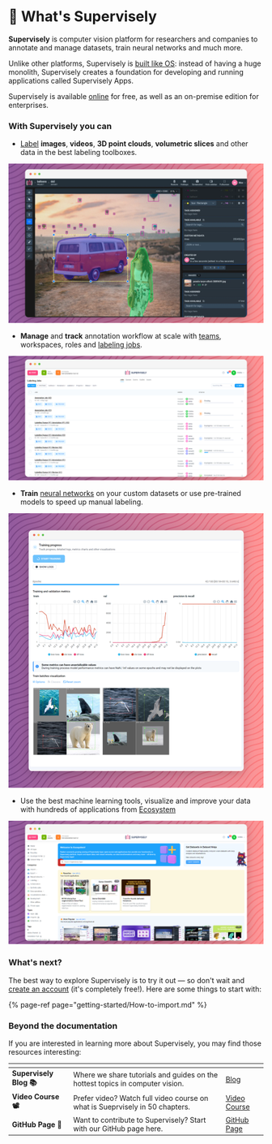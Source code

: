 # 🤖 What's Supervisely

**Supervisely** is computer vision platform for researchers and companies to annotate and manage datasets, train neural networks and much more.

Unlike other platforms, Supervisely is [built like OS](./ecosystem/ecosystem.md): instead of having a huge monolith, Supervisely creates a foundation for developing and running applications called Supervisely Apps.

Supervisely is available [online](https://app.supervisely.com/signup) for free, as well as an on-premise edition for enterprises.

### With Supervisely you can


* [Label](labeling/Labeling-toolbox.md) **images**, **videos**, **3D point clouds**, **volumetric slices** and other data in the best labeling toolboxes.

![](assets/main-screen.png)


* **Manage** and **track** annotation workflow at scale with [teams](./collaboration/teams.md), workspaces, roles and [labeling jobs](labeling/jobs/README.md).

![](assets/main-jobs.png)

* **Train** [neural networks](./neural-networks/overview/overview.md) on your custom datasets or use pre-trained models to speed up manual labeling.

![](assets/main-nntrain.png)


* Use the best machine learning tools, visualize and improve your data with hundreds of applications from [Ecosystem](https://ecosystem.supervisely.com/)

![](assets/main-ecosystem.png)

### What's next?

The best way to explore Supervisely is to try it out — so don't wait and [create an account](https://app.supervisely.com/signup) \(it's completely free!\). Here are some things to start with:

{% page-ref page="getting-started/How-to-import.md" %}

### Beyond the documentation

If you are interested in learning more about Supervisely, you may find those resources interesting:

<table data-view="cards">
   <thead>
      <tr>
         <th></th>
         <th></th>
         <th data-hidden data-card-target data-type="content-ref"></th>
      </tr>
   </thead>
   <tbody>
      <tr>
         <td><strong>Supervisely Blog 📚</strong></td>
         <td>Where we share tutorials and guides on the hottest topics in computer vision.</td>
         <td><a href="https://supervisely.com/blog/">Blog</a></td>
      </tr>
      <tr>
         <td><strong>Video Course 📽️</strong></td>
         <td>Prefer video? Watch full video course on what is Sueprvisely in 50 chapters.</td>
         <td><a href="https://supervisely.com/what-is-supervisely/">Video Course</a></td>
      </tr>
      <tr>
         <td><strong>GitHub Page 🐙</strong></td>
         <td>Want to contribute to Supervisely? Start with our GitHub page here.</td>
         <td><a href="https://github.com/supervisely/supervisely">GitHub Page</a></td>
      </tr>
   </tbody>
</table>
